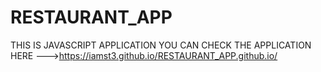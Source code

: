 # RESTAURANT_APP

THIS IS JAVASCRIPT APPLICATION
YOU CAN CHECK THE APPLICATION HERE --->https://iamst3.github.io/RESTAURANT_APP.github.io/
